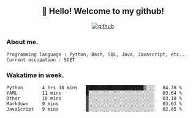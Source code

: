 <h2 align="center">👋 Hello! Welcome to my github! </h2>
<p align="center">
  <a href="https://github.com/usergwen"><img src="https://img.shields.io/badge/GitHub-24292e" alt="github"></a>
</p>

### About me.

```Plain Text
Programming language : Python, Bash, SQL, Java, Javascript, etc...
Current occupation : SDET
```
### Wakatime in week.

<!--START_SECTION:waka-->
```text
Python       4 hrs 38 mins   █████████████████████▒░░░   84.78 % 
YAML         11 mins         █░░░░░░░░░░░░░░░░░░░░░░░░   03.64 % 
Other        10 mins         ▓░░░░░░░░░░░░░░░░░░░░░░░░   03.18 % 
Markdown     9 mins          ▓░░░░░░░░░░░░░░░░░░░░░░░░   03.03 % 
JavaScript   9 mins          ▓░░░░░░░░░░░░░░░░░░░░░░░░   02.85 % 
```
<!--END_SECTION:waka-->
